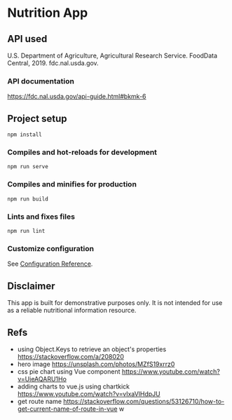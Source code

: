 # Nutrition App

## API used
U.S. Department of Agriculture, Agricultural Research Service. FoodData Central, 2019. fdc.nal.usda.gov.

### API documentation 
https://fdc.nal.usda.gov/api-guide.html#bkmk-6


## Project setup
```
npm install
```

### Compiles and hot-reloads for development
```
npm run serve
```

### Compiles and minifies for production
```
npm run build
```

### Lints and fixes files
```
npm run lint
```

### Customize configuration
See [Configuration Reference](https://cli.vuejs.org/config/).

## Disclaimer
This app is built for demonstrative purposes only. It is not intended for use as a reliable nutritional information resource. 

## Refs
* using Object.Keys to retrieve an object's properties https://stackoverflow.com/a/208020
* hero image https://unsplash.com/photos/MZfS19xrrz0
* css pie chart using Vue component https://www.youtube.com/watch?v=UieAQARU1Ho
* adding charts to vue.js using chartkick https://www.youtube.com/watch?v=vIxaVlHdpJU
* get route name https://stackoverflow.com/questions/53126710/how-to-get-current-name-of-route-in-vue w